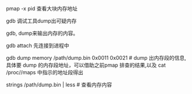    pmap -x pid  查看大块内存地址
   
   gdb 调试工具dump出可疑内存
   
   gdb, dump来输出内存的内容。
   
   gdb attach <pid>                     先连接到进程中
  
   gdb dump memory /path/dump.bin 0x0011  0x0021    # dump 出内存段的信息,具体要 dump 的内存段地址，可以借助之前pmap 排查的结果,以及 cat /proc/<pid>/maps 中指示的地址段得出
  
   strings /path/dump.bin | less # 查看内存内容
